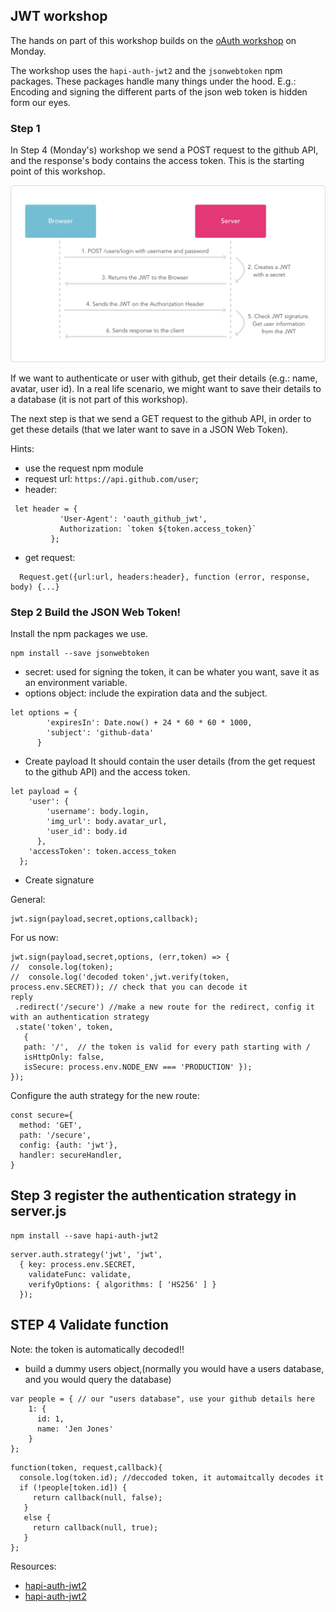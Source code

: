 ## JWT workshop


The hands on part of this workshop builds on the [oAuth workshop](https://foundersandcoders.gitbooks.io/fac9/content/week8/workshop.html) on Monday.  


The workshop uses the ```hapi-auth-jwt2``` and the ```jsonwebtoken``` npm packages. These packages handle many things under the hood. E.g.: Encoding and signing the different parts of the json web token is hidden form our eyes.

### Step 1

 In Step 4 (Monday's) workshop we send a POST request to the github API, and the response's body
contains the access token. This is the starting point of this workshop.

![JWT flow](./imgs/jwt-flow.png)

If we want to authenticate or user with github, get their details (e.g.: name, avatar, user id).
In a real life scenario, we might want to save their details to a database (it is not part of this workshop).

The next step is that we send a GET request to the github API, in order to get these details (that we later want to save in a JSON Web Token).

Hints:
- use the request npm module
- request url: `https://api.github.com/user`;
- header:  
 ```
  let header = {
            'User-Agent': 'oauth_github_jwt',
            Authorization: `token ${token.access_token}`
          };
```
- get request:  
```
  Request.get({url:url, headers:header}, function (error, response, body) {...}
  ```
### Step 2  Build the JSON Web Token!

Install the npm packages we use.

```
npm install --save jsonwebtoken
```

- secret: used for signing the token, it can be  whater you want, save it as an environment variable.
- options object: include the expiration data and the subject.
```
let options = {
        'expiresIn': Date.now() + 24 * 60 * 60 * 1000,
        'subject': 'github-data'
      }
```
- Create payload
It should contain the user details (from the get request to the github API) and the access token.

```
let payload = {
    'user': {
        'username': body.login,
        'img_url': body.avatar_url,
        'user_id': body.id
      },
    'accessToken': token.access_token
  };
```

  -  Create signature

General:
```
jwt.sign(payload,secret,options,callback);
```

For us now:
```
jwt.sign(payload,secret,options, (err,token) => {
//  console.log(token);
//  console.log('decoded token',jwt.verify(token, process.env.SECRET)); // check that you can decode it
reply
 .redirect('/secure') //make a new route for the redirect, config it with an authentication strategy
 .state('token', token,
   {
   path: '/',  // the token is valid for every path starting with /
   isHttpOnly: false,
   isSecure: process.env.NODE_ENV === 'PRODUCTION' });
});
```

Configure the auth strategy for the new route:
```
const secure={
  method: 'GET',
  path: '/secure',
  config: {auth: 'jwt'},
  handler: secureHandler,
}
```

## Step 3 register the authentication strategy in server.js


```
npm install --save hapi-auth-jwt2
```

```
server.auth.strategy('jwt', 'jwt',
  { key: process.env.SECRET,
    validateFunc: validate,
    verifyOptions: { algorithms: [ 'HS256' ] }
  });
```

## STEP 4  Validate function
Note: the token is automatically decoded!!

- build a dummy users object,(normally you would have a users database, and you would query the database)

```
var people = { // our "users database", use your github details here
    1: {
      id: 1,
      name: 'Jen Jones'
    }
};
```

```
function(token, request,callback){
  console.log(token.id); //deccoded token, it automaitcally decodes it
  if (!people[token.id]) {
     return callback(null, false);
   }
   else {
     return callback(null, true);
   }
};
```

Resources:
- [hapi-auth-jwt2](https://github.com/dwyl/hapi-auth-jwt2)
- [hapi-auth-jwt2](https://www.npmjs.com/package/hapi-auth-jwt2)
